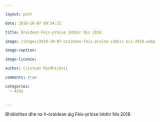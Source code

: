 ```yaml
---

layout: post

date: 2018-10-07 08:54:21

title: Òraidean Fèis-pròise Inbhir Nis 2018

image: /images/2018-10-07-oraidean-feis-proise-inbhir-nis-2018.webp

image-caption:

image-licence:

author: Crìstean MacMhìcheil

comments: true

categories:
  - Alba
  

---
```


Bhidiothan dhe na h-òraidean aig Fèis-pròise Inbhir Nis 2018.

<!--more-->

<p style="text-align: center;">
</p>

<p style="text-align: center;">
</p>

<p style="text-align: center;">
</p>

<p style="text-align: center;">
</p>

